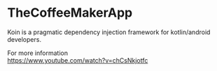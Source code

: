 # TheCoffeeMakerApp
Koin is a pragmatic dependency injection framework for kotlin/android developers.

For more information </br>
https://www.youtube.com/watch?v=chCsNkjotfc

